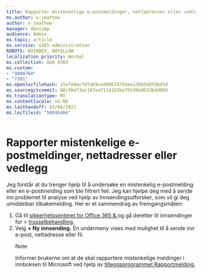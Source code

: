 ```yaml
---
title: Rapporter mistenkelige e-postmeldinger, nettadresser eller vedlegg
ms.author: v-jmathew
author: v-jmathew
manager: dansimp
audience: Admin
ms.topic: article
ms.service: o365-administration
ROBOTS: NOINDEX, NOFOLLOW
localization_priority: Normal
ms.collection: Adm_O365
ms.custom:
- "9000760"
- "7391"
ms.openlocfilehash: 15efe9acf4fab9ced09674784ea130b5ddfd645d
ms.sourcegitcommit: 60c504f3ac187eaf1141b3ba701d9e0633bdd968
ms.translationtype: MT
ms.contentlocale: nb-NO
ms.lasthandoff: 03/08/2021
ms.locfileid: "50695466"
---
```

# <a name="report-suspicious-emails-urls-or-attachments"></a>Rapporter mistenkelige e-postmeldinger, nettadresser eller vedlegg

Jeg forstår at du trenger hjelp til å undersøke en mistenkelig e-postmelding eller en e-postmelding som ble filtrert feil. Jeg kan hjelpe deg med å sende inn problemet til analyse ved hjelp av Innsendingsutforsker, som vil gi deg umiddelbar tilbakemelding. Her er et sammendrag av fremgangsmåten:

1. Gå til [sikkerhetssenteret for Office 365 &,](https://go.microsoft.com/fwlink/p/?linkid=2077143)og gå deretter til innsendinger for   >  [trusselbehandling.](https://go.microsoft.com/fwlink/?linkid=2101521)
2. Velg **+ Ny innsending.** En undermeny vises med mulighet til å sende inn e-post, nettadresse eller fil.
    > [!NOTE]
    > Informer brukerne om at de skal rapportere mistenkelige meldinger i innboksen til Microsoft ved hjelp av [tilleggsprogrammet Rapportmelding.](https://go.microsoft.com/fwlink/?linkid=2092385)
